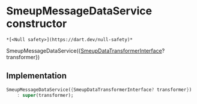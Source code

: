 


# SmeupMessageDataService constructor




    *[<Null safety>](https://dart.dev/null-safety)*



SmeupMessageDataService({[SmeupDataTransformerInterface](../../smeup_services_transformers_smeup_data_transformer_interface/SmeupDataTransformerInterface-class.md)? transformer})





## Implementation

```dart
SmeupMessageDataService({SmeupDataTransformerInterface? transformer})
    : super(transformer);
```







